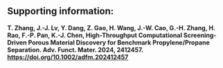 ## Supporting information:

**T. Zhang, J.-J. Lv, Y. Dang, Z. Gao, H. Wang, J.-W. Cao, G.-H. Zhang, H. Rao, F.-P. Pan, K.-J. Chen, High-Throughput Computational Screening-Driven Porous Material Discovery for Benchmark Propylene/Propane Separation. Adv. Funct. Mater. 2024, 2412457. https://doi.org/10.1002/adfm.202412457**
